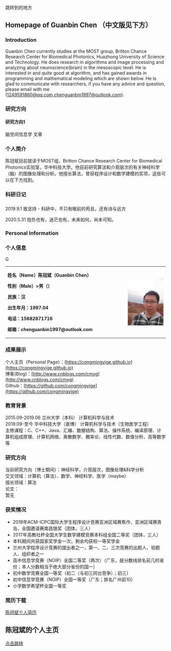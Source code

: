 



<span id="jump">跳转到的地方</span>






## Homepage of Guanbin Chen （中文版见下方）

### Introduction
Guanbin Chen currently studies at the MOST group, Britton Chance Research Center for Biomedical Photonics, Huazhong University of Science and Technology. He does research in algorithms and    image processing and analyzing about neuroscience(brain) in the mesoscopic level. He is interested in and quite good at algorithm, and has gained awards in programming and mathematical modeling which are shown below. He is glad to communicate with researchers, if you have any advice and question, please email with me (1249591860@qq.com,chenguanbin1997@outlook.com).

### 研究方向
#### 研究方向1

脑空间信息学 文章


### 个人简介
陈冠斌目前就读于MOST组，Britton Chance Research Center for Biomedical Photonics实验室，华中科技大学。他目前研究算法和介观层次的有关神经科学（脑）的图像处理和分析。他擅长算法，曾获程序设计和数学建模的奖项，这些可以在下方找到。

### 科研日记

### 
2019.9.1 致坚持 - 科研中，不只有眼前的苟且，还有诗与远方

2020.5.31 抱负也有，迷茫也有，未来如何，尚未可知。




### Personal Information
### 个人信息
<table border="0">
  <tr>
    <td width="75%">
      <p><b>姓名（Name）</b><b>陈冠斌（Guanbin Chen）</b></h1>
      <p><b>性别（Male）></b><b>男（）</b></p>
      <p><b>民族：汉</b></p>
      <p><b>出生年月：1997.04</b></p>
      <p><b>电话：15682871716</b></p>
      <p><b>邮箱：chenguanbin1997@outlook.com</b></p>
    </td>
    <td width="25%">
      <img src="/chenguanbin.jpg" width="100%">
    </td>
  </tr>G
</table>

### 成果展示
个人主页（Personal Page）：[https://congmingyige.github.io](https://congmingyige.github.io)  
博客(Blog)：[http://www.cnblogs.com/cmyg](http://www.cnblogs.com/cmyg)  
Github：[https://github.com/congmingyige](https://github.com/congmingyige)  

### 教育背景
2015.09-2019.06			兰州大学（本科）					计算机科学与技术  
2019.09-至今			华中科技大学（直博）				计算机科学与技术（生物医学工程）  
主修课程：C、C++、Java、汇编、数据结构、算法、操作系统、编译原理、计算机组成原理、计算机网络、离散数学、概率论、线性代数、数值分析、高等数学等

### 研究方向
当前研究方向（博士期间）：神经科学，介观层次，图像处理&科学分析  
交叉领域：计算机（算法）、数学、神经科学、医学（maybe）  
擅长领域：算法  
论文：  
暂无

### 获奖情况
- 2018年ACM-ICPC国际大学生程序设计竞赛亚洲区域赛焦作、亚洲区域赛青岛、全国邀请赛南昌银奖（团体，三人）
- 2017年高教社杯全国大学生数学建模竞赛本科组全国二等奖（团体，三人）
- 本科期间共获国家奖学金一次，剩余均获校一等奖学金
- 兰州大学程序设计竞赛的提出者之一，第一、二、三次竞赛的出题人、验题人、组织者之一
- 高中信息学竞赛（NOIP）全国二等奖（两次）（广东，是分数线排名前几的省份；本人分数相当于绝大部分省份的国一）
- 初中数学竞赛全国一等奖（初二（与初三同台竞争）；初三）
- 初中信息学竞赛（NOIP）全国一等奖（广东；排名广州前10）
- 小学数学希望杯全国一等奖


### 简历下载
[陈冠斌个人简历](https://github.com/congmingyige/congmingyige.github.io/raw/master/%E4%B8%AA%E4%BA%BA%E7%AE%80%E5%8E%86.doc)





## 陈冠斌的个人主页




[点击跳转](#jump)
